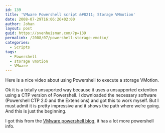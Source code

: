 ```yaml
---
id: 139
title: 'VMware Powershell script &#8211; Storage VMmotion'
date: 2008-07-29T16:06:26+02:00
author: Johan
layout: post
guid: https://svenhuisman.com/?p=139
permalink: /2008/07/powershell-storage-vmotio/
categories:
  - Scripts
tags:
  - Powershell
  - storage vmotion
  - VMware
---
```

Here is a nice video about using Powershell to execute a storage VMotion.



Ok it is a totally unsuported way because it uses a unsupported extention using a CTP version of Powershell. <!--more-->I downloaded the necessary software (Powershell CTP 2.0 and the Extensions) and got this to work myself. But I must admit it is pretty impressive and it shows the path where we&#8217;re going. And this is just the beginning.

I got this from the <a title="VI powershell blog" href="http://blogs.vmware.com/vipowershell/" target="_blank">VMware powershell blog</a>, it has a lot more powershell info.